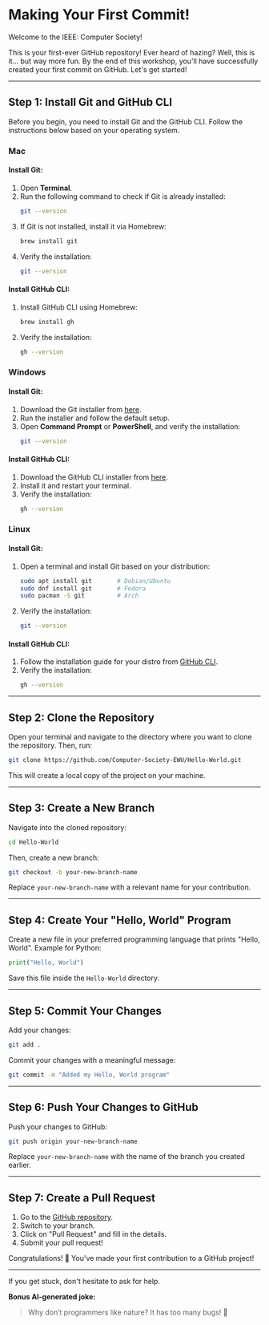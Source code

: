 # Making Your First Commit!

Welcome to the IEEE: Computer Society!

This is your first-ever GitHub repository! Ever heard of hazing? Well, this is it... but way more fun. By the end of this workshop, you'll have successfully created your first commit on GitHub. Let's get started!

---

## Step 1: Install Git and GitHub CLI

Before you begin, you need to install Git and the GitHub CLI. Follow the instructions below based on your operating system.

### **Mac**
#### Install Git:
1. Open **Terminal**.
2. Run the following command to check if Git is already installed:
   ```bash
   git --version
   ```
3. If Git is not installed, install it via Homebrew:
   ```bash
   brew install git
   ```
4. Verify the installation:
   ```bash
   git --version
   ```

#### Install GitHub CLI:
1. Install GitHub CLI using Homebrew:
   ```bash
   brew install gh
   ```
2. Verify the installation:
   ```bash
   gh --version
   ```

### **Windows**
#### Install Git:
1. Download the Git installer from [here](https://git-scm.com/download/win).
2. Run the installer and follow the default setup.
3. Open **Command Prompt** or **PowerShell**, and verify the installation:
   ```bash
   git --version
   ```

#### Install GitHub CLI:
1. Download the GitHub CLI installer from [here](https://github.com/cli/cli/releases/latest).
2. Install it and restart your terminal.
3. Verify the installation:
   ```bash
   gh --version
   ```

### **Linux**
#### Install Git:
1. Open a terminal and install Git based on your distribution:
   ```bash
   sudo apt install git       # Debian/Ubuntu
   sudo dnf install git       # Fedora
   sudo pacman -S git         # Arch
   ```
2. Verify the installation:
   ```bash
   git --version
   ```

#### Install GitHub CLI:
1. Follow the installation guide for your distro from [GitHub CLI](https://github.com/cli/cli/blob/trunk/docs/install_linux.md).
2. Verify the installation:
   ```bash
   gh --version
   ```

---

## Step 2: Clone the Repository

Open your terminal and navigate to the directory where you want to clone the repository. Then, run:
```bash
git clone https://github.com/Computer-Society-EWU/Hello-World.git
```
This will create a local copy of the project on your machine.

---

## Step 3: Create a New Branch

Navigate into the cloned repository:
```bash
cd Hello-World
```
Then, create a new branch:
```bash
git checkout -b your-new-branch-name
```
Replace `your-new-branch-name` with a relevant name for your contribution.

---

## Step 4: Create Your "Hello, World" Program

Create a new file in your preferred programming language that prints "Hello, World". Example for Python:
```python
print("Hello, World")
```
Save this file inside the `Hello-World` directory.

---

## Step 5: Commit Your Changes

Add your changes:
```bash
git add .
```
Commit your changes with a meaningful message:
```bash
git commit -m "Added my Hello, World program"
```

---

## Step 6: Push Your Changes to GitHub

Push your changes to GitHub:
```bash
git push origin your-new-branch-name
```
Replace `your-new-branch-name` with the name of the branch you created earlier.

---

## Step 7: Create a Pull Request

1. Go to the [GitHub repository](https://github.com/Computer-Society-EWU/Hello-World).
2. Switch to your branch.
3. Click on "Pull Request" and fill in the details.
4. Submit your pull request!

Congratulations! 🎉 You've made your first contribution to a GitHub project!

---

If you get stuck, don't hesitate to ask for help.

**Bonus AI-generated joke:**
> Why don’t programmers like nature? It has too many bugs! 🐛

